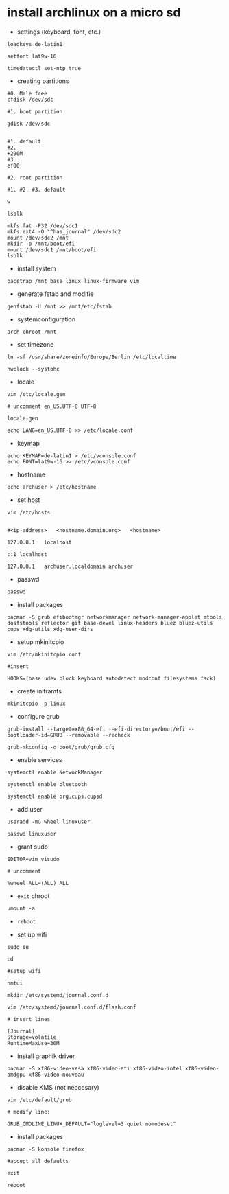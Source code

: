 # install archlinux on a micro sd

- settings (keyboard, font, etc.) 

```
loadkeys de-latin1

setfont lat9w-16

timedatectl set-ntp true
```

- creating partitions

```
#0. Male free
cfdisk /dev/sdc

#1. boot partition

gdisk /dev/sdc


#1. default 
#2. 
+200M
#3.
ef00

#2. root partition

#1. #2. #3. default

w

lsblk
```



```
mkfs.fat -F32 /dev/sdc1
mkfs.ext4 -O "^has_journal" /dev/sdc2
mount /dev/sdc2 /mnt
mkdir -p /mnt/boot/efi
mount /dev/sdc1 /mnt/boot/efi
lsblk
```





- install system

```
pacstrap /mnt base linux linux-firmware vim
```

- generate fstab and modifie

```
genfstab -U /mnt >> /mnt/etc/fstab
```




- systemconfiguration

```
arch-chroot /mnt
```

- set timezone

```
ln -sf /usr/share/zoneinfo/Europe/Berlin /etc/localtime

hwclock --systohc
```

- locale

```
vim /etc/locale.gen

# uncomment en_US.UTF-8 UTF-8

locale-gen

echo LANG=en_US.UTF-8 >> /etc/locale.conf
```



- keymap

```
echo KEYMAP=de-latin1 > /etc/vconsole.conf
echo FONT=lat9w-16 >> /etc/vconsole.conf
```


- hostname

```
echo archuser > /etc/hostname
```


- set host

```
vim /etc/hosts


#<ip-address>	<hostname.domain.org>	<hostname>

127.0.0.1	localhost

::1 localhost

127.0.0.1	archuser.localdomain archuser
```


- passwd

```
passwd
```


- install packages

```
pacman -S grub efibootmgr networkmanager network-manager-applet mtools dosfstools reflector git base-devel linux-headers bluez bluez-utils cups xdg-utils xdg-user-dirs
```



- setup mkinitcpio

```
vim /etc/mkinitcpio.conf

#insert 

HOOKS=(base udev block keyboard autodetect modconf filesystems fsck)
```

- create initramfs

```
mkinitcpio -p linux
```

- configure grub

```
grub-install --target=x86_64-efi --efi-directory=/boot/efi --bootloader-id=GRUB --removable --recheck

grub-mkconfig -o boot/grub/grub.cfg
```

- enable services

```
systemctl enable NetworkManager

systemctl enable bluetooth

systemctl enable org.cups.cupsd
```

- add user

```
useradd -mG wheel linuxuser

passwd linuxuser
```



- grant sudo

```
EDITOR=vim visudo

# uncomment

%wheel ALL=(ALL) ALL
```


- `exit` chroot

```
umount -a
```

- `reboot`



- set up wifi

```
sudo su

cd

#setup wifi

nmtui
```


```
mkdir /etc/systemd/journal.conf.d

vim /etc/systemd/journal.conf.d/flash.conf

# insert lines

[Journal]
Storage=volatile
RuntimeMaxUse=30M
```

- install graphik driver

```
pacman -S xf86-video-vesa xf86-video-ati xf86-video-intel xf86-video-amdgpu xf86-video-nouveau
```




- disable KMS (not neccesary)

```
vim /etc/default/grub

# modify line: 

GRUB_CMDLINE_LINUX_DEFAULT="loglevel=3 quiet nomodeset"
```


- install packages

```
pacman -S konsole firefox

#accept all defaults
```

`exit`

`reboot`



 

